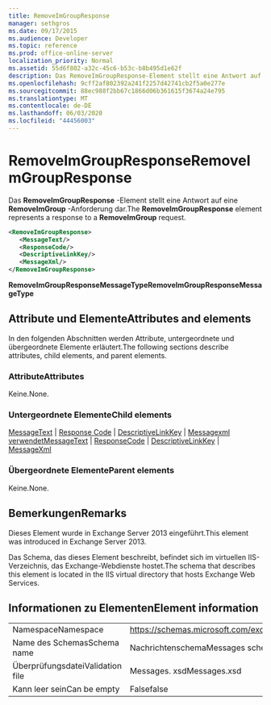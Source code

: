 ```yaml
---
title: RemoveImGroupResponse
manager: sethgros
ms.date: 09/17/2015
ms.audience: Developer
ms.topic: reference
ms.prod: office-online-server
localization_priority: Normal
ms.assetid: 55d6f802-a32c-45c6-b53c-b8b495d1e62f
description: Das RemoveImGroupResponse-Element stellt eine Antwort auf eine RemoveImGroup-Anforderung dar.
ms.openlocfilehash: 9cff2af802392a241f2257d42741cb2f5a0e277e
ms.sourcegitcommit: 88ec988f2bb67c1866d06b361615f3674a24e795
ms.translationtype: MT
ms.contentlocale: de-DE
ms.lasthandoff: 06/03/2020
ms.locfileid: "44456003"
---
```

# <a name="removeimgroupresponse"></a><span data-ttu-id="8a2e7-103">RemoveImGroupResponse</span><span class="sxs-lookup"><span data-stu-id="8a2e7-103">RemoveImGroupResponse</span></span>

<span data-ttu-id="8a2e7-104">Das **RemoveImGroupResponse** -Element stellt eine Antwort auf eine **RemoveImGroup** -Anforderung dar.</span><span class="sxs-lookup"><span data-stu-id="8a2e7-104">The **RemoveImGroupResponse** element represents a response to a **RemoveImGroup** request.</span></span> 
  
```XML
<RemoveImGroupResponse>
   <MessageText/>
   <ResponseCode/>
   <DescriptiveLinkKey/>
   <MessageXml/>
</RemoveImGroupResponse>
```

 <span data-ttu-id="8a2e7-105">**RemoveImGroupResponseMessageType**</span><span class="sxs-lookup"><span data-stu-id="8a2e7-105">**RemoveImGroupResponseMessageType**</span></span>
## <a name="attributes-and-elements"></a><span data-ttu-id="8a2e7-106">Attribute und Elemente</span><span class="sxs-lookup"><span data-stu-id="8a2e7-106">Attributes and elements</span></span>

<span data-ttu-id="8a2e7-107">In den folgenden Abschnitten werden Attribute, untergeordnete und übergeordnete Elemente erläutert.</span><span class="sxs-lookup"><span data-stu-id="8a2e7-107">The following sections describe attributes, child elements, and parent elements.</span></span>
  
### <a name="attributes"></a><span data-ttu-id="8a2e7-108">Attribute</span><span class="sxs-lookup"><span data-stu-id="8a2e7-108">Attributes</span></span>

<span data-ttu-id="8a2e7-109">Keine.</span><span class="sxs-lookup"><span data-stu-id="8a2e7-109">None.</span></span>
  
### <a name="child-elements"></a><span data-ttu-id="8a2e7-110">Untergeordnete Elemente</span><span class="sxs-lookup"><span data-stu-id="8a2e7-110">Child elements</span></span>

<span data-ttu-id="8a2e7-111">[MessageText](messagetext.md)  |  [Response Code](responsecode.md)  |  [DescriptiveLinkKey](descriptivelinkkey.md)  |  [Messagexml verwendet](messagexml.md)</span><span class="sxs-lookup"><span data-stu-id="8a2e7-111">[MessageText](messagetext.md) | [ResponseCode](responsecode.md) | [DescriptiveLinkKey](descriptivelinkkey.md) | [MessageXml](messagexml.md)</span></span>
  
### <a name="parent-elements"></a><span data-ttu-id="8a2e7-112">Übergeordnete Elemente</span><span class="sxs-lookup"><span data-stu-id="8a2e7-112">Parent elements</span></span>

<span data-ttu-id="8a2e7-113">Keine.</span><span class="sxs-lookup"><span data-stu-id="8a2e7-113">None.</span></span>
  
## <a name="remarks"></a><span data-ttu-id="8a2e7-114">Bemerkungen</span><span class="sxs-lookup"><span data-stu-id="8a2e7-114">Remarks</span></span>

<span data-ttu-id="8a2e7-115">Dieses Element wurde in Exchange Server 2013 eingeführt.</span><span class="sxs-lookup"><span data-stu-id="8a2e7-115">This element was introduced in Exchange Server 2013.</span></span>
  
<span data-ttu-id="8a2e7-116">Das Schema, das dieses Element beschreibt, befindet sich im virtuellen IIS-Verzeichnis, das Exchange-Webdienste hostet.</span><span class="sxs-lookup"><span data-stu-id="8a2e7-116">The schema that describes this element is located in the IIS virtual directory that hosts Exchange Web Services.</span></span>
  
## <a name="element-information"></a><span data-ttu-id="8a2e7-117">Informationen zu Elementen</span><span class="sxs-lookup"><span data-stu-id="8a2e7-117">Element information</span></span>

|||
|:-----|:-----|
|<span data-ttu-id="8a2e7-118">Namespace</span><span class="sxs-lookup"><span data-stu-id="8a2e7-118">Namespace</span></span>  <br/> |https://schemas.microsoft.com/exchange/services/2006/messages  <br/> |
|<span data-ttu-id="8a2e7-119">Name des Schemas</span><span class="sxs-lookup"><span data-stu-id="8a2e7-119">Schema name</span></span>  <br/> |<span data-ttu-id="8a2e7-120">Nachrichtenschema</span><span class="sxs-lookup"><span data-stu-id="8a2e7-120">Messages schema</span></span>  <br/> |
|<span data-ttu-id="8a2e7-121">Überprüfungsdatei</span><span class="sxs-lookup"><span data-stu-id="8a2e7-121">Validation file</span></span>  <br/> |<span data-ttu-id="8a2e7-122">Messages. xsd</span><span class="sxs-lookup"><span data-stu-id="8a2e7-122">Messages.xsd</span></span>  <br/> |
|<span data-ttu-id="8a2e7-123">Kann leer sein</span><span class="sxs-lookup"><span data-stu-id="8a2e7-123">Can be empty</span></span>  <br/> |<span data-ttu-id="8a2e7-124">False</span><span class="sxs-lookup"><span data-stu-id="8a2e7-124">false</span></span>  <br/> |
   


